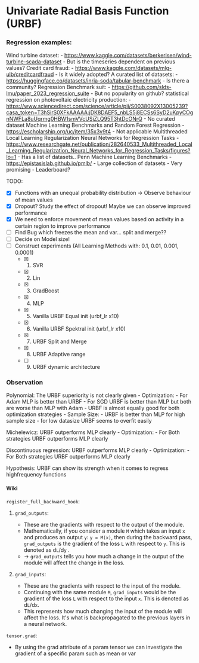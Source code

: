 # Univariate Radial Basis Function (URBF)



### Regression examples:
Wind turbine dataset:
    - https://www.kaggle.com/datasets/berkerisen/wind-turbine-scada-dataset 
    - But is the timeseries dependent on previous values?
Credit card fraud:
    - https://www.kaggle.com/datasets/mlg-ulb/creditcardfraud
    - Is it widely adopted?
A curated list of datasets:
    - https://huggingface.co/datasets/inria-soda/tabular-benchmark
    - Is there a community?
Regression Benchmark suit:
    - https://github.com/slds-lmu/paper_2023_regression_suite
    - But no popularity on github?
statistical regression on photovoltaic electricity production:
    - https://www.sciencedirect.com/science/article/pii/S0038092X13005239?casa_token=T3hSirS0XFkAAAAA:jDK8DAEF5_nbLS5j8ECSs6SyD2uKpyCOgnNWFLa8uUqrmg0HBW1smVVcUSjZLQ95T3htDcONrQ
    - No curated dataset
Machine Learning Benchmarks and Random Forest Regression
    - https://escholarship.org/uc/item/35x3v9t4
    - Not applicable
Multithreaded Local Learning Regularization Neural Networks for Regression Tasks
    - https://www.researchgate.net/publication/282640533_Multithreaded_Local_Learning_Regularization_Neural_Networks_for_Regression_Tasks/figures?lo=1
    - Has a list of datasets..
Penn Machine Learning Benchmarks
    - https://epistasislab.github.io/pmlb/
    - Large collection of datasets
    - Very promising
    - Leaderboard?


TODO: 
 - [x] Functions with an unequal probability distribution -> Observe behaviour of mean values
 - [x] Dropout? Study the effect of dropout! Maybe we can observe improved performance
 - [x] We need to enforce movement of mean values based on activity in a certain region to improve performance
 - [ ] Find Bug which freezes the mean and var... split and merge??
 - [ ] Decide on Model size!
 - [ ] Construct experiments (All Learning Methods with: 0.1, 0.01, 0.001, 0.0001)
   - [x] 1. SVR
   - [x] 2. Lin
   - [x] 3. GradBoost
   - [x] 4. MLP 
   - [x] 5. Vanilla URBF Equal init (urbf_lr x10)
   - [x] 6. Vanilla URBF Spektral init (urbf_lr x10)
   - [x] 7. URBF Split and Merge
   - [x] 8. URBF Adaptive range
   - [ ] 9. URBF dynamic architecture


### Observation

Polynomial: The URBF superiority is not clearly given
    - Optimization: 
      - For Adam MLP is better than URBF
      - For SGD URBF is better than MLP but both are worse than MLP with Adam
      - URBF is almost equally good for both optimization strategies
    - Sample Size:
      - URBF is better than MLP for high sample size
      - for low datasize URBF seems to overfit easily

Michelewicz: URBF outperforms MLP clearly
    - Optimization:
      - For Both strategies URBF outperforms MLP clearly

Discontinuous regression: URBF outperforms MLP clearly
    - Optimization:
      - For Both strategies URBF outperforms MLP clearly

Hypothesis: URBF can show its strength when it comes to regress highfrequency functions

#### Wiki
`register_full_backward_hook`:
1. `grad_outputs`: 
   - These are the gradients with respect to the output of the module.
   - Mathematically, if you consider a module `M` which takes an input `x` and produces an output `y`: `y = M(x)`, then during the backward pass, `grad_outputs` is the gradient of the loss `L` with respect to `y`. This is denoted as d`L`/d`y` .
   - -> `grad_outputs` tells you how much a change in the output of the module will affect the change in the loss.

2. `grad_inputs`:
   - These are the gradients with respect to the input of the module.
   - Continuing with the same module `M`, `grad_inputs` would be the gradient of the loss `L` with respect to the input `x`. This is denoted as d`L`/d`x`.
   - This represents how much changing the input of the module will affect the loss. It's what is backpropagated to the previous layers in a neural network.

`tensor.grad`:
 - By using the grad attribute of a param tensor we can investigate the gradient of a specific param such as mean or var

